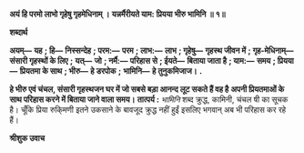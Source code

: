 **अयं हि परमो लाभो गृहेषु गृहमेधिनाम् ।** **यन्नर्मैरीयते याम: प्रियया भीरु भामिनि ॥ १॥** 

**शब्दार्थ** 

**अयम्—** **यह** **; हि—** **निस्सन्देह** **; परम:—** **परम** **; लाभ:—** **लाभ** **; गृहेषु—** **गृहस्थ जीवन में** **; गृह-मेधिनाम्—** **संसारी गृहस्थों के लिए** **;** **यत्—** **जो** **; नर्मै:—** **परिहास से** **; ईयते—** **बिताया जाता है** **; याम:—** **समय** **; प्रियया—** **प्रियतमा के साथ** **; भीरु—** **हे डरपोक** **;** **भामिनि—** **हे तुनुकमिजाज।** **.** 

**हे भीरु एवं चंचल, संसारी गृहस्थजन घर में जो सबसे बड़ा आनन्द लूट सकते हैं वह है** **अपनी प्रियतमाओं के साथ परिहास करने में बिताया जाने वाला समय।** **तात्पर्य :** *भामिनि* शब्द क्रुद्ध, कामिनी, चंचल षी का सूचक है। चूँकि प्रिया रुकि्मणी इतने उकसाने के बावजूद क्रुद्ध नहीं हुईं इसलिए भगवान् अब भी परिहास कर रहे हैं।  

**श्रीशुक उवाच** 